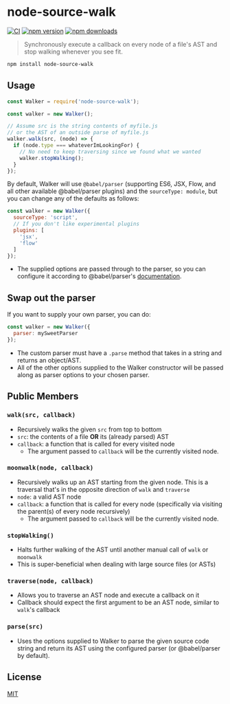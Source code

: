 # node-source-walk

[![CI](https://img.shields.io/github/actions/workflow/status/dependents/node-source-walk/ci.yml?branch=main&label=CI&logo=github)](https://github.com/dependents/node-source-walk/actions/workflows/ci.yml?query=branch%3Amain) [![npm version](https://img.shields.io/npm/v/node-source-walk?logo=npm&logoColor=fff)](https://www.npmjs.com/package/node-source-walk) [![npm downloads](https://img.shields.io/npm/dm/node-source-walk)](https://www.npmjs.com/package/node-source-walk)

> Synchronously execute a callback on every node of a file's AST and stop walking whenever you see fit.

```sh
npm install node-source-walk
```

## Usage

```js
const Walker = require('node-source-walk');

const walker = new Walker();

// Assume src is the string contents of myfile.js
// or the AST of an outside parse of myfile.js
walker.walk(src, (node) => {
  if (node.type === whateverImLookingFor) {
    // No need to keep traversing since we found what we wanted
    walker.stopWalking();
  }
});
```

By default, Walker will use `@babel/parser` (supporting ES6, JSX, Flow, and all other available @babel/parser plugins) and the `sourceType: module`, but you can change any of the defaults as follows:

```js
const walker = new Walker({
  sourceType: 'script',
  // If you don't like experimental plugins
  plugins: [
    'jsx',
    'flow'
  ]
});
```

* The supplied options are passed through to the parser, so you can configure it according to @babel/parser's [documentation](https://babeljs.io/docs/en/babel-parser.html).

## Swap out the parser

If you want to supply your own parser, you can do:

```js
const walker = new Walker({
  parser: mySweetParser
});
```

* The custom parser must have a `.parse` method that takes in a string and returns an object/AST.
* All of the other options supplied to the Walker constructor will be passed along as parser options to your chosen parser.

## Public Members

### `walk(src, callback)`

* Recursively walks the given `src` from top to bottom
* `src`: the contents of a file **OR** its (already parsed) AST
* `callback`: a function that is called for every visited node
  * The argument passed to `callback` will be the currently visited node.

### `moonwalk(node, callback)`

* Recursively walks up an AST starting from the given node. This is a traversal that's in the opposite direction of `walk` and `traverse`
* `node`: a valid AST node
* `callback`: a function that is called for every node (specifically via visiting the parent(s) of every node recursively)
  * The argument passed to `callback` will be the currently visited node.

### `stopWalking()`

* Halts further walking of the AST until another manual call of `walk` or `moonwalk`
* This is super-beneficial when dealing with large source files (or ASTs)

### `traverse(node, callback)`

* Allows you to traverse an AST node and execute a callback on it
* Callback should expect the first argument to be an AST node, similar to `walk`'s callback

### `parse(src)`

* Uses the options supplied to Walker to parse the given source code string and return its AST using the configured parser (or @babel/parser by default).

## License

[MIT](LICENSE)

